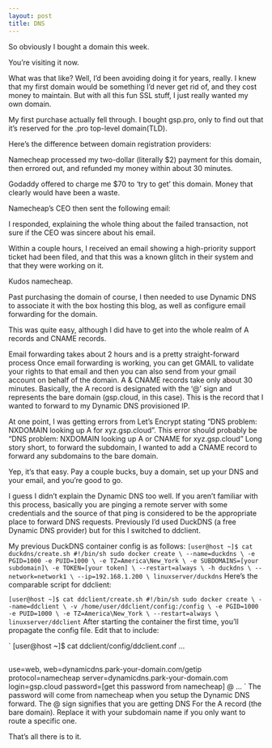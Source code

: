```yaml
---
layout: post
title: DNS
---
```


So obviously I bought a domain this week.

You’re visiting it now.

What was that like? Well, I’d been avoiding doing it for years, really. I knew that my first domain would be something I’d never get rid of, and they cost money to maintain. But with all this fun SSL stuff, I just really wanted my own domain.

My first purchase actually fell through. I bought gsp.pro, only to find out that it’s reserved for the .pro top-level domain(TLD). 

Here’s the difference between domain registration providers:

Namecheap processed my two-dollar (literally $2) payment for this domain, then errored out, and refunded my money within about 30 minutes.

Godaddy offered to charge me $70 to ‘try to get’ this domain. Money that clearly would have been a waste.

Namecheap’s CEO then sent the following email:

I responded, explaining the whole thing about the failed transaction, not sure if the CEO was sincere about his email.

Within a couple hours, I received an email showing a high-priority support ticket had been filed, and that this was a known glitch in their system and that they were working on it.

Kudos namecheap.

Past purchasing the domain of course, I then needed to use Dynamic DNS to associate it with the box hosting this blog, as well as configure email forwarding for the domain.

This was quite easy, although I did have to get into the whole realm of A records and CNAME records.

Email forwarding takes about 2 hours and is a pretty straight-forward process
Once email forwarding is working, you can get GMAIL to validate your rights to that email and then you can also send from your gmail account on behalf of the domain.
A & CNAME records take only about 30 minutes.
Basically, the A record is designated with the ‘@’ sign and represents the bare domain (gsp.cloud, in this case). This is the record that I wanted to forward to my Dynamic DNS provisioned IP.


At one point, I was getting errors from Let’s Encrypt stating “DNS problem: NXDOMAIN looking up A for xyz.gsp.cloud”. This error should probably be “DNS problem: NXDOMAIN looking up A or CNAME for xyz.gsp.cloud” Long story short, to forward the subdomain, I wanted to add a CNAME record to forward any subdomains to the bare domain.

Yep, it’s that easy. Pay a couple bucks, buy a domain, set up your DNS and your email, and you’re good to go.

I guess I didn’t explain the Dynamic DNS too well. If you aren’t familiar with this process, basically you are pinging a remote server with some credentials and the source of that ping is considered to be the appropriate place to forward DNS requests. Previously I’d used DuckDNS (a free Dynamic DNS provider) but for this I switched to ddclient.

My previous DuckDNS container config is as follows:
`
[user@host ~]$ cat duckdns/create.sh
#!/bin/sh
sudo docker create \
--name=duckdns \
-e PGID=1000 -e PUID=1000 \
-e TZ=America\New_York \
-e SUBDOMAINS=[your subdomain]\
-e TOKEN=[your token] \
--restart=always \
-h duckdns \
--network=network1 \
--ip=192.168.1.200 \
linuxserver/duckdns
`
Here’s the comparable script for ddclient:

`
[user@host ~]$ cat ddclient/create.sh
#!/bin/sh
sudo docker create \
--name=ddclient \
-v /home/user/ddclient/config:/config \
-e PGID=1000 -e PUID=1000 \
-e TZ=America\New_York \
--restart=always \
linuxserver/ddclient
`
After starting the container the first time, you’ll propagate the config file. Edit that to include:

`
[user@host ~]$ cat ddclient/config/ddclient.conf
...
##
use=web, web=dynamicdns.park-your-domain.com/getip
protocol=namecheap
server=dynamicdns.park-your-domain.com
login=gsp.cloud
password=[get this password from namecheap]
@
...
`
The password will come from namecheap when you setup the Dynamic DNS forward. The @ sign signifies that you are getting DNS For the A record (the bare domain). Replace it with your subdomain name if you only want to route a specific one.

That’s all there is to it.
